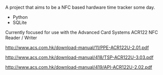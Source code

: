 A project that aims to be a NFC based hardware time tracker some day.

* Python
* SQLite

Currently focused for use with the Advanced Card Systems ACR122 NFC Reader / Writer


http://www.acs.com.hk/download-manual/11/PPE-ACR122U-2.01.pdf

http://www.acs.com.hk/download-manual/418/TSP-ACR122U-3.03.pdf

http://www.acs.com.hk/download-manual/419/API-ACR122U-2.02.pdf

